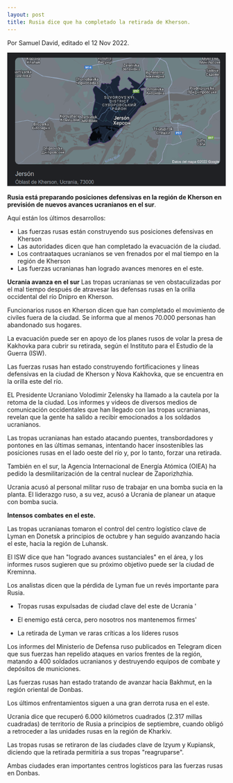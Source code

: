 ```yaml
---
layout: post
title: Rusia dice que ha completado la retirada de Kherson.
---
```


Por Samuel David, editado el  12 Nov 2022.

![Kherson](/images/11-11-2022/kherson.png)

**Rusia está preparando posiciones defensivas en la región de Kherson en previsión de nuevos avances ucranianos en el sur**.

Aquí están los últimos desarrollos:

- Las fuerzas rusas están construyendo sus posiciones defensivas en Kherson
- Las autoridades dicen que han completado la evacuación de la ciudad.
- Los contraataques ucranianos se ven frenados por el mal tiempo en la región de Kherson
- Las fuerzas ucranianas han logrado avances menores en el este.

**Ucrania avanza en el sur**
Las tropas ucranianas se ven obstaculizadas por el mal tiempo después de atravesar las defensas rusas en la orilla occidental del río Dnipro en Kherson.

Funcionarios rusos en Kherson dicen que han completado el movimiento de civiles fuera de la ciudad. Se informa que al menos 70.000 personas han abandonado sus hogares.

La evacuación puede ser en apoyo de los planes rusos de volar la presa de Kakhovka para cubrir su retirada, según el Instituto para el Estudio de la Guerra (ISW).

Las fuerzas rusas han estado construyendo fortificaciones y líneas defensivas en la ciudad de Kherson y Nova Kakhovka, que se encuentra en la orilla este del río.

EL Presidente Ucraniano Volodimir Zelensky ha llamado a la cautela por la retoma de la ciudad. Los informes y videos de diversos medios de comunicación occidentales que han llegado con las tropas ucranianas, revelan que la gente ha salido a recibir emocionados a los soldados ucranianos.

Las tropas ucranianas han estado atacando puentes, transbordadores y pontones en las últimas semanas, intentando hacer insostenibles las posiciones rusas en el lado oeste del río y, por lo tanto, forzar una retirada.

También en el sur, la Agencia Internacional de Energía Atómica (OIEA) ha pedido la desmilitarización de la central nuclear de Zaporizhzhia.

Ucrania acusó al personal militar ruso de trabajar en una bomba sucia en la planta. El liderazgo ruso, a su vez, acusó a Ucrania de planear un ataque con bomba sucia.

**Intensos combates en el este.**

Las tropas ucranianas tomaron el control del centro logístico clave de Lyman en Donetsk a principios de octubre y han seguido avanzando hacia el este, hacia la región de Luhansk.

El ISW dice que han "logrado avances sustanciales" en el área, y los informes rusos sugieren que su próximo objetivo puede ser la ciudad de Kreminna.

Los analistas dicen que la pérdida de Lyman fue un revés importante para Rusia.

- Tropas rusas expulsadas de ciudad clave del este de Ucrania
'
- El enemigo está cerca, pero nosotros nos mantenemos firmes'

- La retirada de Lyman ve raras críticas a los líderes rusos

Los informes del Ministerio de Defensa ruso publicados en Telegram dicen que sus fuerzas han repelido ataques en varios frentes de la región, matando a 400 soldados ucranianos y destruyendo equipos de combate y depósitos de municiones.

Las fuerzas rusas han estado tratando de avanzar hacia Bakhmut, en la región oriental de Donbas.

Los últimos enfrentamientos siguen a una gran derrota rusa en el este.

Ucrania dice que recuperó 6.000 kilómetros cuadrados (2.317 millas cuadradas) de territorio de Rusia a principios de septiembre, cuando obligó a retroceder a las unidades rusas en la región de Kharkiv.

Las tropas rusas se retiraron de las ciudades clave de Izyum y Kupiansk, diciendo que la retirada permitiría a sus tropas "reagruparse".

Ambas ciudades eran importantes centros logísticos para las fuerzas rusas en Donbas.


